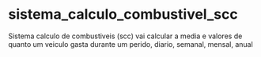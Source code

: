 # sistema_calculo_combustivel_scc
 Sistema calculo de combustiveis (scc) vai calcular a media e valores de quanto um veiculo gasta durante um perido, diario, semanal, mensal, anual
